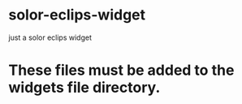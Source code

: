 # solor-eclips-widget
just a solor eclips widget
<h1>These files must be added to the widgets file directory.</h1>
